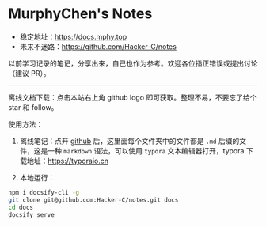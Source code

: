 # MurphyChen's Notes

- 稳定地址：https://docs.mphy.top
- 未来不迷路：https://github.com/Hacker-C/notes

以前学习记录的笔记，分享出来，自己也作为参考。欢迎各位指正错误或提出讨论（建议 PR）。

---

离线文档下载：点击本站右上角 github logo 即可获取。整理不易，不要忘了给个 star 和 follow。

使用方法：

1. 离线笔记：点开 [github](https://github.com/Hacker-C/notes) 后，这里面每个文件夹中的文件都是 `.md` 后缀的文件，这是一种 `markdown` 语法，可以使用 `typora` 文本编辑器打开，typora 下载地址：https://typoraio.cn

2. 本地运行：

  ```bash
  npm i docsify-cli -g
  git clone git@github.com:Hacker-C/notes.git docs
  cd docs
  docsify serve
  ```
